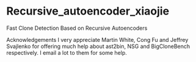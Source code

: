 # Recursive_autoencoder_xiaojie
Fast Clone Detection Based on Recursive Autoencoders


Acknowledgements
I very appreciate Martin White,  Cong Fu and Jeffrey Svajlenko for offering much help about ast2bin, NSG and  BigCloneBench respectively. 
I email a lot to them for some help. 
